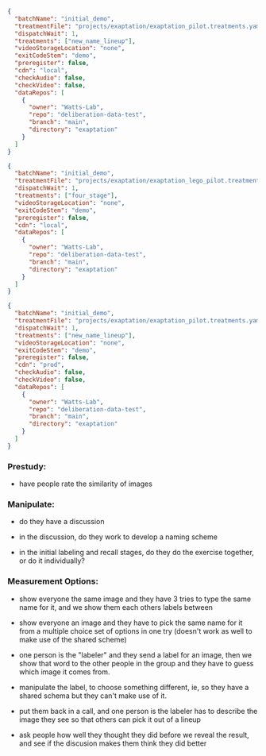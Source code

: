 ```json
{
  "batchName": "initial_demo",
  "treatmentFile": "projects/exaptation/exaptation_pilot.treatments.yaml",
  "dispatchWait": 1,
  "treatments": ["new_name_lineup"],
  "videoStorageLocation": "none",
  "exitCodeStem": "demo",
  "preregister": false,
  "cdn": "local",
  "checkAudio": false,
  "checkVideo": false,
  "dataRepos": [
    {
      "owner": "Watts-Lab",
      "repo": "deliberation-data-test",
      "branch": "main",
      "directory": "exaptation"
    }
  ]
}
```

```json
{
  "batchName": "initial_demo",
  "treatmentFile": "projects/exaptation/exaptation_lego_pilot.treatments.yaml",
  "dispatchWait": 1,
  "treatments": ["four_stage"],
  "videoStorageLocation": "none",
  "exitCodeStem": "demo",
  "preregister": false,
  "cdn": "local",
  "dataRepos": [
    {
      "owner": "Watts-Lab",
      "repo": "deliberation-data-test",
      "branch": "main",
      "directory": "exaptation"
    }
  ]
}
```

```json
{
  "batchName": "initial_demo",
  "treatmentFile": "projects/exaptation/exaptation_pilot.treatments.yaml",
  "dispatchWait": 1,
  "treatments": ["new_name_lineup"],
  "videoStorageLocation": "none",
  "exitCodeStem": "demo",
  "preregister": false,
  "cdn": "prod",
  "checkAudio": false,
  "checkVideo": false,
  "dataRepos": [
    {
      "owner": "Watts-Lab",
      "repo": "deliberation-data-test",
      "branch": "main",
      "directory": "exaptation"
    }
  ]
}
```

### Prestudy:

- have people rate the similarity of images

### Manipulate:

- do they have a discussion
- in the discussion, do they work to develop a naming scheme

- in the initial labeling and recall stages, do they do the exercise together, or do it individually?

### Measurement Options:

- show everyone the same image and they have 3 tries to type the same name for it, and we show them each others labels between

- show everyone an image and they have to pick the same name for it from a multiple choice set of options in one try (doesn't work as well to make use of the shared scheme)

- one person is the "labeler" and they send a label for an image, then we show that word to the other people in the group and they have to guess which image it comes from.

- manipulate the label, to choose something different, ie, so they have a shared schema but they can't make use of it.

- put them back in a call, and one person is the labeler has to describe the image they see so that others can pick it out of a lineup

- ask people how well they thought they did before we reveal the result, and see if the discusion makes them think they did better
